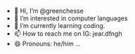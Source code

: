 - 👋 Hi, I’m @greenchesse
- 👀 I’m interested in computer languages
- 🌱 I’m currently learning coding.
- 📫 How to reach me on IG: jear.dfngh
- 😄 Pronouns: he/him ...

<!---
greenchesse/greenchesse is a ✨ special ✨ repository because its `README.md` (this file) appears on your GitHub profile.
You can click the Preview link to take a look at your changes.
--->
